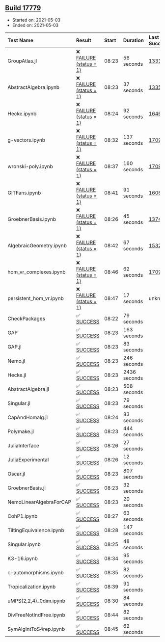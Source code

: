 ## [Build 17779](https://oscarci.mathematik.uni-kl.de/job/oscar/17779/)

* Started on: 2021-05-03
* Ended on: 2021-05-03

| Test Name    | Result | Start | Duration | Last Success | First Failure |
|:-------------|:-------|:------|:---------|:-------------|:--------------|
| GroupAtlas.jl | ❌ [FAILURE (status = 1)](https://oscarci.mathematik.uni-kl.de/job/oscar/17779/artifact/logs/build-17779/GroupAtlas.jl.log) | 08:23 | 56 seconds | [13311](https://oscarci.mathematik.uni-kl.de/job/oscar/13311/) | [13312](https://oscarci.mathematik.uni-kl.de/job/oscar/13312/) |
| AbstractAlgebra.ipynb | ❌ [FAILURE (status = 1)](https://oscarci.mathematik.uni-kl.de/job/oscar/17779/artifact/logs/build-17779/AbstractAlgebra.ipynb.log) | 08:23 | 37 seconds | [13355](https://oscarci.mathematik.uni-kl.de/job/oscar/13355/) | [13356](https://oscarci.mathematik.uni-kl.de/job/oscar/13356/) |
| Hecke.ipynb | ❌ [FAILURE (status = 1)](https://oscarci.mathematik.uni-kl.de/job/oscar/17779/artifact/logs/build-17779/Hecke.ipynb.log) | 08:24 | 92 seconds | [16463](https://oscarci.mathematik.uni-kl.de/job/oscar/16463/) | [16464](https://oscarci.mathematik.uni-kl.de/job/oscar/16464/) |
| g-vectors.ipynb | ❌ [FAILURE (status = 1)](https://oscarci.mathematik.uni-kl.de/job/oscar/17779/artifact/logs/build-17779/g-vectors.ipynb.log) | 08:32 | 137 seconds | [17099](https://oscarci.mathematik.uni-kl.de/job/oscar/17099/) | [17100](https://oscarci.mathematik.uni-kl.de/job/oscar/17100/) |
| wronski-poly.ipynb | ❌ [FAILURE (status = 1)](https://oscarci.mathematik.uni-kl.de/job/oscar/17779/artifact/logs/build-17779/wronski-poly.ipynb.log) | 08:37 | 160 seconds | [17098](https://oscarci.mathematik.uni-kl.de/job/oscar/17098/) | [17099](https://oscarci.mathematik.uni-kl.de/job/oscar/17099/) |
| GITFans.ipynb | ❌ [FAILURE (status = 1)](https://oscarci.mathematik.uni-kl.de/job/oscar/17779/artifact/logs/build-17779/GITFans.ipynb.log) | 08:41 | 91 seconds | [16068](https://oscarci.mathematik.uni-kl.de/job/oscar/16068/) | [16069](https://oscarci.mathematik.uni-kl.de/job/oscar/16069/) |
| GroebnerBasis.ipynb | ❌ [FAILURE (status = 1)](https://oscarci.mathematik.uni-kl.de/job/oscar/17779/artifact/logs/build-17779/GroebnerBasis.ipynb.log) | 08:26 | 45 seconds | [13748](https://oscarci.mathematik.uni-kl.de/job/oscar/13748/) | [13749](https://oscarci.mathematik.uni-kl.de/job/oscar/13749/) |
| AlgebraicGeometry.ipynb | ❌ [FAILURE (status = 1)](https://oscarci.mathematik.uni-kl.de/job/oscar/17779/artifact/logs/build-17779/AlgebraicGeometry.ipynb.log) | 08:42 | 67 seconds | [15322](https://oscarci.mathematik.uni-kl.de/job/oscar/15322/) | [15323](https://oscarci.mathematik.uni-kl.de/job/oscar/15323/) |
| hom_vr_complexes.ipynb | ❌ [FAILURE (status = 1)](https://oscarci.mathematik.uni-kl.de/job/oscar/17779/artifact/logs/build-17779/hom_vr_complexes.ipynb.log) | 08:46 | 62 seconds | [17099](https://oscarci.mathematik.uni-kl.de/job/oscar/17099/) | [17100](https://oscarci.mathematik.uni-kl.de/job/oscar/17100/) |
| persistent_hom_vr.ipynb | ❌ [FAILURE (status = 1)](https://oscarci.mathematik.uni-kl.de/job/oscar/17779/artifact/logs/build-17779/persistent_hom_vr.ipynb.log) | 08:47 | 17 seconds | unknown | unknown |
| CheckPackages | ✅ [SUCCESS](https://oscarci.mathematik.uni-kl.de/job/oscar/17779/artifact/logs/build-17779/CheckPackages.log) | 08:22 | 79 seconds |  |  |
| GAP | ✅ [SUCCESS](https://oscarci.mathematik.uni-kl.de/job/oscar/17779/artifact/logs/build-17779/GAP.log) | 08:23 | 163 seconds |  |  |
| GAP.jl | ✅ [SUCCESS](https://oscarci.mathematik.uni-kl.de/job/oscar/17779/artifact/logs/build-17779/GAP.jl.log) | 08:23 | 83 seconds |  |  |
| Nemo.jl | ✅ [SUCCESS](https://oscarci.mathematik.uni-kl.de/job/oscar/17779/artifact/logs/build-17779/Nemo.jl.log) | 08:23 | 246 seconds |  |  |
| Hecke.jl | ✅ [SUCCESS](https://oscarci.mathematik.uni-kl.de/job/oscar/17779/artifact/logs/build-17779/Hecke.jl.log) | 08:23 | 2436 seconds |  |  |
| AbstractAlgebra.jl | ✅ [SUCCESS](https://oscarci.mathematik.uni-kl.de/job/oscar/17779/artifact/logs/build-17779/AbstractAlgebra.jl.log) | 08:23 | 508 seconds |  |  |
| Singular.jl | ✅ [SUCCESS](https://oscarci.mathematik.uni-kl.de/job/oscar/17779/artifact/logs/build-17779/Singular.jl.log) | 08:23 | 79 seconds |  |  |
| CapAndHomalg.jl | ✅ [SUCCESS](https://oscarci.mathematik.uni-kl.de/job/oscar/17779/artifact/logs/build-17779/CapAndHomalg.jl.log) | 08:24 | 83 seconds |  |  |
| Polymake.jl | ✅ [SUCCESS](https://oscarci.mathematik.uni-kl.de/job/oscar/17779/artifact/logs/build-17779/Polymake.jl.log) | 08:23 | 444 seconds |  |  |
| JuliaInterface | ✅ [SUCCESS](https://oscarci.mathematik.uni-kl.de/job/oscar/17779/artifact/logs/build-17779/JuliaInterface.log) | 08:26 | 27 seconds |  |  |
| JuliaExperimental | ✅ [SUCCESS](https://oscarci.mathematik.uni-kl.de/job/oscar/17779/artifact/logs/build-17779/JuliaExperimental.log) | 08:26 | 12 seconds |  |  |
| Oscar.jl | ✅ [SUCCESS](https://oscarci.mathematik.uni-kl.de/job/oscar/17779/artifact/logs/build-17779/Oscar.jl.log) | 08:23 | 807 seconds |  |  |
| GroebnerBasis.jl | ✅ [SUCCESS](https://oscarci.mathematik.uni-kl.de/job/oscar/17779/artifact/logs/build-17779/GroebnerBasis.jl.log) | 08:23 | 32 seconds |  |  |
| NemoLinearAlgebraForCAP | ✅ [SUCCESS](https://oscarci.mathematik.uni-kl.de/job/oscar/17779/artifact/logs/build-17779/NemoLinearAlgebraForCAP.log) | 08:23 | 20 seconds |  |  |
| CohP1.ipynb | ✅ [SUCCESS](https://oscarci.mathematik.uni-kl.de/job/oscar/17779/artifact/logs/build-17779/CohP1.ipynb.log) | 08:27 | 63 seconds |  |  |
| TiltingEquivalence.ipynb | ✅ [SUCCESS](https://oscarci.mathematik.uni-kl.de/job/oscar/17779/artifact/logs/build-17779/TiltingEquivalence.ipynb.log) | 08:28 | 147 seconds |  |  |
| Singular.ipynb | ✅ [SUCCESS](https://oscarci.mathematik.uni-kl.de/job/oscar/17779/artifact/logs/build-17779/Singular.ipynb.log) | 08:25 | 48 seconds |  |  |
| K3-16.ipynb | ✅ [SUCCESS](https://oscarci.mathematik.uni-kl.de/job/oscar/17779/artifact/logs/build-17779/K3-16.ipynb.log) | 08:34 | 95 seconds |  |  |
| c-automorphisms.ipynb | ✅ [SUCCESS](https://oscarci.mathematik.uni-kl.de/job/oscar/17779/artifact/logs/build-17779/c-automorphisms.ipynb.log) | 08:35 | 82 seconds |  |  |
| Tropicalization.ipynb | ✅ [SUCCESS](https://oscarci.mathematik.uni-kl.de/job/oscar/17779/artifact/logs/build-17779/Tropicalization.ipynb.log) | 08:39 | 91 seconds |  |  |
| uMPS(2,2,4)_0dim.ipynb | ✅ [SUCCESS](https://oscarci.mathematik.uni-kl.de/job/oscar/17779/artifact/logs/build-17779/uMPS-2-2-4-_0dim.ipynb.log) | 08:30 | 84 seconds |  |  |
| DivFreeNotIndFree.ipynb | ✅ [SUCCESS](https://oscarci.mathematik.uni-kl.de/job/oscar/17779/artifact/logs/build-17779/DivFreeNotIndFree.ipynb.log) | 08:44 | 82 seconds |  |  |
| SymAlgIntToS4rep.ipynb | ✅ [SUCCESS](https://oscarci.mathematik.uni-kl.de/job/oscar/17779/artifact/logs/build-17779/SymAlgIntToS4rep.ipynb.log) | 08:45 | 62 seconds |  |  |
